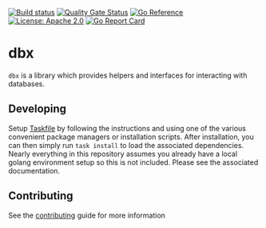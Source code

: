 [![Build status](https://badge.buildkite.com/b6d191ab8b5f264c6b30aec6ead714213ce7e156cc76579345.svg)](https://buildkite.com/theopenlane/dbx)
[![Quality Gate Status](https://sonarcloud.io/api/project_badges/measure?project=theopenlane_dbx&metric=alert_status)](https://sonarcloud.io/summary/new_code?id=theopenlane_dbx)
[![Go Reference](https://pkg.go.dev/badge/github.com/theopenlane/dbx.svg)](https://pkg.go.dev/github.com/theopenlane/dbx)
[![License: Apache 2.0](https://img.shields.io/badge/License-Apache2.0-brightgreen.svg)](https://opensource.org/licenses/Apache-2.0)
[![Go Report Card](https://goreportcard.com/badge/github.com/theopenlane/dbx)](https://goreportcard.com/report/github.com/theopenlane/dbx)

# dbx

`dbx` is a library which provides helpers and interfaces for interacting with databases.

## Developing

Setup [Taskfile](https://taskfile.dev/installation/) by following the instructions and using one of the various convenient package managers or installation scripts. After installation, you can then simply run `task install` to load the associated dependencies. Nearly everything in this repository assumes you already have a local golang environment setup so this is not included. Please see the associated documentation.

## Contributing

See the [contributing](.github/CONTRIBUTING.md) guide for more information
